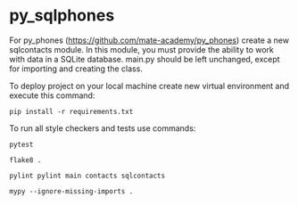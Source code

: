 # py_sqlphones

For py_phones (https://github.com/mate-academy/py_phones) create a new sqlcontacts module.
In this module, you must provide the ability to work with data in a SQLite database.
main.py should be left unchanged, except for importing and creating the class.   


To deploy project on your local machine create new virtual environment and execute this command:

`pip install -r requirements.txt`

To run all style checkers and tests use commands:

`pytest `

`flake8 . `

`pylint pylint main contacts sqlcontacts `

`mypy --ignore-missing-imports .`

